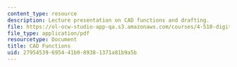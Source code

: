 ```yaml
---
content_type: resource
description: Lecture presentation on CAD functions and drafting.
file: https://ol-ocw-studio-app-qa.s3.amazonaws.com/courses/4-510-digital-design-fabrication-fall-2008/27954539695441b089381371a81b9a5b_lec1b.pdf
file_type: application/pdf
resourcetype: Document
title: CAD Functions
uid: 27954539-6954-41b0-8938-1371a81b9a5b
---
```

